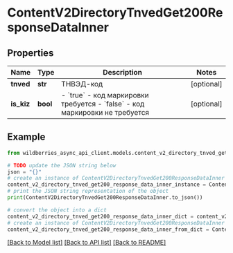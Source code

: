 # ContentV2DirectoryTnvedGet200ResponseDataInner


## Properties

Name | Type | Description | Notes
------------ | ------------- | ------------- | -------------
**tnved** | **str** | ТНВЭД-код | [optional] 
**is_kiz** | **bool** | - &#x60;true&#x60; - код маркировки требуется - &#x60;false&#x60; - код маркировки не требуется  | [optional] 

## Example

```python
from wildberries_async_api_client.models.content_v2_directory_tnved_get200_response_data_inner import ContentV2DirectoryTnvedGet200ResponseDataInner

# TODO update the JSON string below
json = "{}"
# create an instance of ContentV2DirectoryTnvedGet200ResponseDataInner from a JSON string
content_v2_directory_tnved_get200_response_data_inner_instance = ContentV2DirectoryTnvedGet200ResponseDataInner.from_json(json)
# print the JSON string representation of the object
print(ContentV2DirectoryTnvedGet200ResponseDataInner.to_json())

# convert the object into a dict
content_v2_directory_tnved_get200_response_data_inner_dict = content_v2_directory_tnved_get200_response_data_inner_instance.to_dict()
# create an instance of ContentV2DirectoryTnvedGet200ResponseDataInner from a dict
content_v2_directory_tnved_get200_response_data_inner_from_dict = ContentV2DirectoryTnvedGet200ResponseDataInner.from_dict(content_v2_directory_tnved_get200_response_data_inner_dict)
```
[[Back to Model list]](../README.md#documentation-for-models) [[Back to API list]](../README.md#documentation-for-api-endpoints) [[Back to README]](../README.md)


